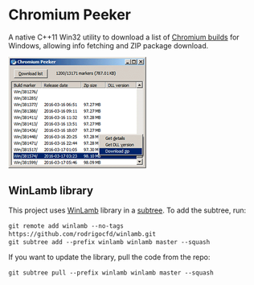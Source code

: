 # Chromium Peeker

A native C++11 Win32 utility to download a list of [Chromium builds](http://commondatastorage.googleapis.com/chromium-browser-continuous) for Windows, allowing info fetching and ZIP package download.

![Screenshot](screenshot-75.png)

## WinLamb library

This project uses [WinLamb](https://github.com/rodrigocfd/winlamb) library in a [subtree](http://bluedesk.blogspot.com.br/2017/06/trying-out-git-subtree.html). To add the subtree, run:

```
git remote add winlamb --no-tags https://github.com/rodrigocfd/winlamb.git
git subtree add --prefix winlamb winlamb master --squash
```

If you want to update the library, pull the code from the repo:

```
git subtree pull --prefix winlamb winlamb master --squash
```
